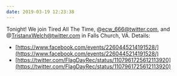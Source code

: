 ```yaml
---
date: 2019-03-19 12:23:38
---
```


Tonight! We join Tired All The Time, @ecw_666@twitter.com, and @TristanxWelch@twitter.com in Falls Church, VA. Details:

- [https://www.facebook.com/events/2260445214191528/](https://www.facebook.com/events/2260445214191528/)
- [https://twitter.com/FlagDayRec/status/1107961725612113920](https://twitter.com/FlagDayRec/status/1107961725612113920)
